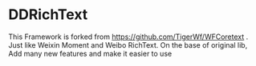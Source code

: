 # DDRichText
This Framework is forked from https://github.com/TigerWf/WFCoretext . Just like Weixin Moment and Weibo RichText. On the base of original lib, Add many new features and make it easier to use
